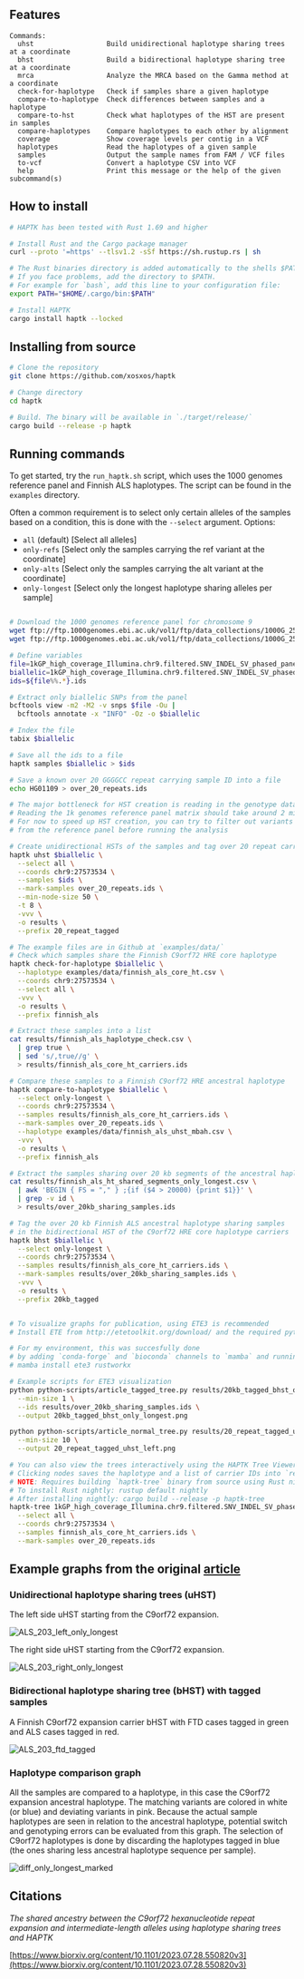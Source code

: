 ## Features

```
Commands:
  uhst                  Build unidirectional haplotype sharing trees at a coordinate
  bhst                  Build a bidirectional haplotype sharing tree at a coordinate
  mrca                  Analyze the MRCA based on the Gamma method at a coordinate
  check-for-haplotype   Check if samples share a given haplotype
  compare-to-haplotype  Check differences between samples and a haplotype
  compare-to-hst        Check what haplotypes of the HST are present in samples
  compare-haplotypes    Compare haplotypes to each other by alignment
  coverage              Show coverage levels per contig in a VCF
  haplotypes            Read the haplotypes of a given sample
  samples               Output the sample names from FAM / VCF files
  to-vcf                Convert a haplotype CSV into VCF
  help                  Print this message or the help of the given subcommand(s)
```

## How to install
```bash
# HAPTK has been tested with Rust 1.69 and higher

# Install Rust and the Cargo package manager
curl --proto '=https' --tlsv1.2 -sSf https://sh.rustup.rs | sh

# The Rust binaries directory is added automatically to the shells $PATH variable when it is restarted
# If you face problems, add the directory to $PATH.
# For example for `bash`, add this line to your configuration file:
export PATH="$HOME/.cargo/bin:$PATH"

# Install HAPTK
cargo install haptk --locked
```

## Installing from source
```bash
# Clone the repository
git clone https://github.com/xosxos/haptk

# Change directory 
cd haptk

# Build. The binary will be available in `./target/release/` 
cargo build --release -p haptk

```

## Running commands
To get started, try the `run_haptk.sh` script, which uses the 1000 genomes reference panel and Finnish ALS haplotypes. The script can be found in the `examples` directory.

Often a common requirement is to select only certain alleles of the samples based on a condition, this is done with the `--select` argument.
Options:
- `all` (default) [Select all alleles]
- `only-refs` [Select only the samples carrying the ref variant at the coordinate]
- `only-alts` [Select only the samples carrying the alt variant at the coordinate]
- `only-longest` [Select only the longest haplotype sharing alleles per sample]

```bash

# Download the 1000 genomes reference panel for chromosome 9
wget ftp://ftp.1000genomes.ebi.ac.uk/vol1/ftp/data_collections/1000G_2504_high_coverage/working/20220422_3202_phased_SNV_INDEL_SV/1kGP_high_coverage_Illumina.chr9.filtered.SNV_INDEL_SV_phased_panel.vcf.gz
wget ftp://ftp.1000genomes.ebi.ac.uk/vol1/ftp/data_collections/1000G_2504_high_coverage/working/20220422_3202_phased_SNV_INDEL_SV/1kGP_high_coverage_Illumina.chr9.filtered.SNV_INDEL_SV_phased_panel.vcf.gz.tbi

# Define variables
file=1kGP_high_coverage_Illumina.chr9.filtered.SNV_INDEL_SV_phased_panel.vcf.gz
biallelic=1kGP_high_coverage_Illumina.chr9.filtered.SNV_INDEL_SV_phased_panel.biallelic.vcf.gz
ids=${file%%.*}.ids

# Extract only biallelic SNPs from the panel
bcftools view -m2 -M2 -v snps $file -Ou | 
  bcftools annotate -x "INFO" -Oz -o $biallelic

# Index the file
tabix $biallelic

# Save all the ids to a file
haptk samples $biallelic > $ids

# Save a known over 20 GGGGCC repeat carrying sample ID into a file
echo HG01109 > over_20_repeats.ids

# The major bottleneck for HST creation is reading in the genotype data
# Reading the 1k genomes reference panel matrix should take around 2 minutes using 8-cores
# For now to speed up HST creation, you can try to filter out variants
# from the reference panel before running the analysis

# Create unidirectional HSTs of the samples and tag over 20 repeat carriers to find interesting branches
haptk uhst $biallelic \
  --select all \
  --coords chr9:27573534 \
  --samples $ids \
  --mark-samples over_20_repeats.ids \
  --min-node-size 50 \
  -t 8 \
  -vvv \
  -o results \
  --prefix 20_repeat_tagged

# The example files are in Github at `examples/data/`
# Check which samples share the Finnish C9orf72 HRE core haplotype
haptk check-for-haplotype $biallelic \
  --haplotype examples/data/finnish_als_core_ht.csv \
  --coords chr9:27573534 \
  --select all \
  -vvv \
  -o results \
  --prefix finnish_als

# Extract these samples into a list
cat results/finnish_als_haplotype_check.csv \
  | grep true \
  | sed 's/,true//g' \
  > results/finnish_als_core_ht_carriers.ids

# Compare these samples to a Finnish C9orf72 HRE ancestral haplotype
haptk compare-to-haplotype $biallelic \
  --select only-longest \
  --coords chr9:27573534 \
  --samples results/finnish_als_core_ht_carriers.ids \
  --mark-samples over_20_repeats.ids \
  --haplotype examples/data/finnish_als_uhst_mbah.csv \
  -vvv \
  -o results \
  --prefix finnish_als

# Extract the samples sharing over 20 kb segments of the ancestral haplotype
cat results/finnish_als_ht_shared_segments_only_longest.csv \
  | awk 'BEGIN { FS = "," } ;{if ($4 > 20000) {print $1}}' \
  | grep -v id \
  > results/over_20kb_sharing_samples.ids

# Tag the over 20 kb Finnish ALS ancestral haplotype sharing samples
# in the bidirectional HST of the C9orf72 HRE core haplotype carriers
haptk bhst $biallelic \
  --select only-longest \
  --coords chr9:27573534 \
  --samples results/finnish_als_core_ht_carriers.ids \
  --mark-samples results/over_20kb_sharing_samples.ids \
  -vvv \
  -o results \
  --prefix 20kb_tagged


# To visualize graphs for publication, using ETE3 is recommended
# Install ETE from http://etetoolkit.org/download/ and the required python dependencies

# For my environment, this was succesfully done
# by adding `conda-forge` and `bioconda` channels to `mamba` and running:
# mamba install ete3 rustworkx

# Example scripts for ETE3 visualization
python python-scripts/article_tagged_tree.py results/20kb_tagged_bhst_only_longest.hst.gz \
  --min-size 1 \
  --ids results/over_20kb_sharing_samples.ids \
  --output 20kb_tagged_bhst_only_longest.png

python python-scripts/article_normal_tree.py results/20_repeat_tagged_uhst_left.hst.gz \
  --min-size 10 \
  --output 20_repeat_tagged_uhst_left.png

# You can also view the trees interactively using the HAPTK Tree Viewer
# Clicking nodes saves the haplotype and a list of carrier IDs into `results_tree_haplotypes` directory
# NOTE: Requires building `haptk-tree` binary from source using Rust nightly 
# To install Rust nightly: rustup default nightly
# After installing nightly: cargo build --release -p haptk-tree
haptk-tree 1kGP_high_coverage_Illumina.chr9.filtered.SNV_INDEL_SV_phased_panel.biallelic.vcf.gz \
  --select all \
  --coords chr9:27573534 \
  --samples finnish_als_core_ht_carriers.ids \
  --mark-samples over_20_repeats.ids

```
## Example graphs from the original [article](https://www.biorxiv.org/content/10.1101/2023.07.28.550820v3)

### Unidirectional haplotype sharing trees (uHST)
The left side uHST starting from the C9orf72 expansion.

![ALS_203_left_only_longest](https://github.com/xosxos/haptk/assets/44613540/6be3bcfc-e7f7-432b-926b-006d07aa2498)

The right side uHST starting from the C9orf72 expansion.

![ALS_203_right_only_longest](https://github.com/xosxos/haptk/assets/44613540/b963bac7-1407-40ae-bb60-3afa7ec6f7f1)

### Bidirectional haplotype sharing tree (bHST) with tagged samples
A Finnish C9orf72 expansion carrier bHST with FTD cases tagged in green and ALS cases tagged in red.

![ALS_203_ftd_tagged](https://github.com/xosxos/haptk/assets/44613540/f1193d27-cd78-43b1-b217-f8150dd6c6dd)

### Haplotype comparison graph
All the samples are compared to a haplotype, in this case the C9orf72 expansion ancestral haplotype.
The matching variants are colored in white (or blue) and deviating variants in pink.
Because the actual sample haplotypes are seen in relation to the ancestral haplotype, potential switch and genotyping errors can be evaluated from this graph.
The selection of C9orf72 haplotypes is done by discarding the haplotypes tagged in blue (the ones sharing less ancestral haplotype sequence per sample).

![diff_only_longest_marked](https://github.com/xosxos/haptk/assets/44613540/f9a9b3b5-24b5-467f-9785-76ceba00754c)

## Citations
_The shared ancestry between the C9orf72 hexanucleotide repeat expansion and intermediate-length alleles using haplotype sharing trees and HAPTK_

[https://www.biorxiv.org/content/10.1101/2023.07.28.550820v3](https://www.biorxiv.org/content/10.1101/2023.07.28.550820v3)
